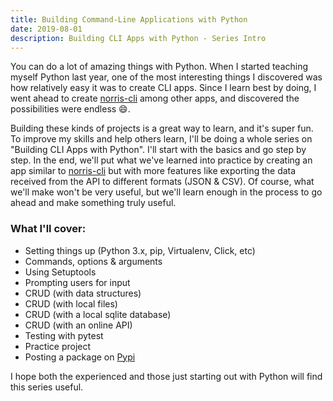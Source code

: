 ```yaml
---
title: Building Command-Line Applications with Python
date: 2019-08-01
description: Building CLI Apps with Python - Series Intro
---
```


You can do a lot of amazing things with Python. When I started teaching myself Python last year, one of the most interesting things I discovered was how relatively easy it was to create CLI apps. Since I learn best by doing, I went ahead to create [norris-cli](https://github.com/wangonya/norris-cli) among other apps, and discovered the possibilities were endless 😄.

Building these kinds of projects is a great way to learn, and it's super fun. To improve my skills and help others learn, I'll be doing a whole series on "Building CLI Apps with Python". I'll start with the basics and go step by step. In the end, we'll put what we've learned into practice by creating an app similar to [norris-cli](https://github.com/wangonya/norris-cli) but with more features like exporting the data received from the API to different formats (JSON & CSV). Of course, what we'll make won't be very useful, but we'll learn enough in the process to go ahead and make something truly useful.

### What I'll cover:
* Setting things up (Python 3.x, pip, Virtualenv, Click, etc)
* Commands, options & arguments
* Using Setuptools
* Prompting users for input
* CRUD (with data structures)
* CRUD (with local files)
* CRUD (with a local sqlite database)
* CRUD (with an online API)
* Testing with pytest
* Practice project
* Posting a package on [Pypi](https://pypi.org/)

I hope both the experienced and those just starting out with Python will find this series useful.
